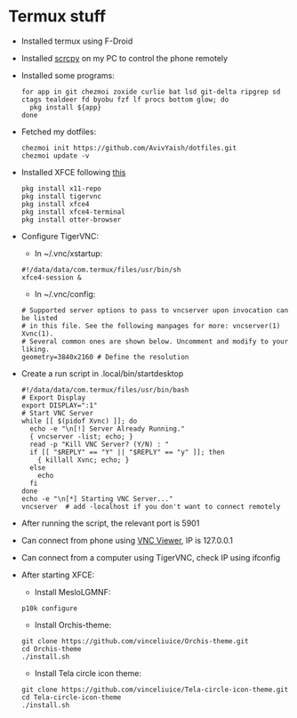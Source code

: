 # Termux stuff

- Installed termux using F-Droid
- Installed [scrcpy](https://github.com/Genymobile/scrcpy) on my PC to control the phone remotely
- Installed some programs:

  ```Shell
  for app in git chezmoi zoxide curlie bat lsd git-delta ripgrep sd ctags tealdeer fd byobu fzf lf procs bottom glow; do
    pkg install ${app}
  done
  ```

- Fetched my dotfiles:

  ```Shell
  chezmoi init https://github.com/AvivYaish/dotfiles.git
  chezmoi update -v
  ```

- Installed XFCE following [this](https://wiki.termux.com/wiki/Graphical_Environment)

  ```Shell
  pkg install x11-repo
  pkg install tigervnc
  pkg install xfce4
  pkg install xfce4-terminal
  pkg install otter-browser
  ```
- Configure TigerVNC:
  - In ~/.vnc/xstartup:

  ```Shell
  #!/data/data/com.termux/files/usr/bin/sh
  xfce4-session &
  ```

  - In ~/.vnc/config:

  ```Shell
  # Supported server options to pass to vncserver upon invocation can be listed
  # in this file. See the following manpages for more: vncserver(1) Xvnc(1).
  # Several common ones are shown below. Uncomment and modify to your liking.
  geometry=3840x2160 # Define the resolution
  ```

- Create a run script in .local/bin/startdesktop

  ```Shell
  #!/data/data/com.termux/files/usr/bin/bash
  # Export Display
  export DISPLAY=":1"
  # Start VNC Server
  while [[ $(pidof Xvnc) ]]; do
    echo -e "\n[!] Server Already Running."
    { vncserver -list; echo; }
    read -p "Kill VNC Server? (Y/N) : "
    if [[ "$REPLY" == "Y" || "$REPLY" == "y" ]]; then
      { killall Xvnc; echo; }
    else
      echo
    fi
  done
  echo -e "\n[*] Starting VNC Server..."
  vncserver  # add -localhost if you don't want to connect remotely
  ```

- After running the script, the relevant port is 5901
- Can connect from phone using [VNC Viewer](https://play.google.com/store/apps/details?id=com.realvnc.viewer.android), IP is 127.0.0.1
- Can connect from a computer using TigerVNC, check IP using ifconfig
- After starting XFCE:
  - Install MesloLGMNF: 
  ```Shell
  p10k configure
  ```

  - Install Orchis-theme:

  ```Shell
  git clone https://github.com/vinceliuice/Orchis-theme.git
  cd Orchis-theme
  ./install.sh
  ```

  - Install Tela circle icon theme:

  ```Shell
  git clone https://github.com/vinceliuice/Tela-circle-icon-theme.git
  cd Tela-circle-icon-theme
  ./install.sh
  ```
